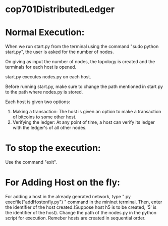 # cop701DistributedLedger

# Normal Execution:

When we run start.py from the terminal using the command "sudo python start.py", the user is asked for the number of nodes. 

On giving as input the number of nodes, the topology is created and the terminals for each host is opened.

start.py executes nodes.py on each host. 

Before running start.py, make sure to change the path mentioned in start.py to the path where nodes.py is stored.

Each host is given two options:
1. Making a transaction: The host is given an option to make a transaction of bitcoins to some other host.
2. Verifying the ledger: At any point of time, a host can verify its ledger with the ledger's of all other nodes.

# To stop the execution:
 
 Use the command "exit".

# For Adding Host on the fly:

For adding a host in the already genrated network, type " py execfile("addHostonfly.py") " command in the mininet terminal. Then, enter the identifier of the host created.(Suppose host h5 is to be created, '5' is the identifier of the host).
Change the path of the nodes.py in the python script for execution.
Remeber hosts are created in sequential order.




